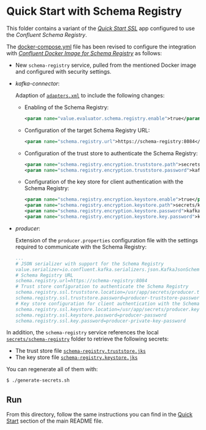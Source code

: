 # Quick Start with Schema Registry

This folder contains a variant of the [_Quick Start SSL_](../../../quickstart-ssl/README.md#quick-start-ssl) app configured to use the _Confluent Schema Registry_.

The [docker-compose.yml](docker-compose.yml) file has been revised to configure the integration with [_Confluent Docker Image for Schema Registry_](https://hub.docker.com/r/confluentinc/cp-schema-registry) as follows:

- New `schema-registry` service, pulled from the mentioned Docker image and configured with security settings.
- _kafka-connector_:

  Adaption of [`adapters.xml`](./adapters.xml) to include the following changes:
  
  - Enabling of the Schema Registry:
    ```xml
    <param name="value.evaluator.schema.registry.enable">true</param>
    ```
  
  - Configuration of the target Schema Registry URL:
    ```xml
    <param name="schema.registry.url">https://schema-registry:8084</param>
    ```
  
  - Configuration of the trust store to authenticate the Schema Registry:
    ```xml
    <param name="schema.registry.encryption.truststore.path">secrets/kafka-connector.truststore.jks</param>
    <param name="schema.registry.encryption.truststore.password">kafka-connector-truststore-password</param>
    ```
  
  - Configuration of the key store for client authentication with the Schema Registry:
    ```xml
    <param name="schema.registry.encryption.keystore.enable">true</param>
    <param name="schema.registry.encryption.keystore.path">secrets/kafka-connector.keystore.jks</param>
    <param name="schema.registry.encryption.keystore.password">kafka-connector-password</param>
    <param name="schema.registry.encryption.keystore.key.password">kafka-connector-private-key-password</param>
    ```
- _producer_:

   Extension of the `producer.properties` configuration file with the settings required to communicate with the Schema Registry:
    
   ```yaml
   ...
   # JSON serializer with support for the Schema Registry
   value.serializer=io.confluent.kafka.serializers.json.KafkaJsonSchemaSerializer
   # Schema Registry URL
   schema.registry.url=https://schema-registry:8084
   # Trust store configuration to authenticate the Schema Registry
   schema.registry.ssl.truststore.location=/usr/app/secrets/producer.truststore.jks
   schema.registry.ssl.truststore.password=producer-truststore-password
   # Key store configuration for client authentication with the Schema Registry
   schema.registry.ssl.keystore.location=/usr/app/secrets/producer.keystore.jks
   schema.registry.ssl.keystore.password=producer-password
   schema.registry.ssl.key.password=producer-private-key-password
   ```  

In addition, the `schema-registry` service references the local [`secrets/schema-registry`](./secrets/schema-registry/) folder to retrieve the following secrets:

- The trust store file [`schema-registry.truststore.jks`](../../../compose-templates/secrets/schema-registry/schema-registry.truststore.jks)
- The key store file [`schema-registry.keystore.jks`](../../../compose-templates/secrets/schema-registry/schema-registry.keystore.jks)

You can regenerate all of them with:

```sh
$ ./generate-secrets.sh
```

## Run

From this directory, follow the same instructions you can find in the [Quick Start](../../../../README.md#run) section of the main README file.
